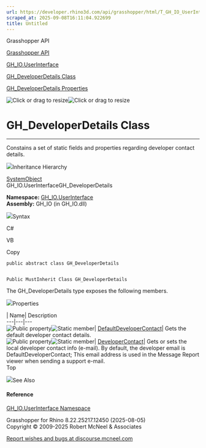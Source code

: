 ```yaml
---
url: https://developer.rhino3d.com/api/grasshopper/html/T_GH_IO_UserInterface_GH_DeveloperDetails.htm
scraped_at: 2025-09-08T16:11:04.922699
title: Untitled
---
```


Grasshopper API

[Grasshopper API](../html/723c01da-9986-4db2-8f53-6f3a7494df75.htm
"Grasshopper API")

[GH_IO.UserInterface](../html/N_GH_IO_UserInterface.htm "GH_IO.UserInterface")

[GH_DeveloperDetails
Class](../html/T_GH_IO_UserInterface_GH_DeveloperDetails.htm
"GH_DeveloperDetails Class")

[GH_DeveloperDetails
Properties](../html/Properties_T_GH_IO_UserInterface_GH_DeveloperDetails.htm
"GH_DeveloperDetails Properties")

![Click or drag to resize](../icons/TocOpen.gif)![Click or drag to
resize](../icons/TocClose.gif)

# GH_DeveloperDetails Class  
  
---  
  
Constains a set of static fields and properties regarding developer contact
details.

![](../icons/SectionExpanded.png)Inheritance Hierarchy

[SystemObject](https://docs.microsoft.com/dotnet/api/system.object)  
GH_IO.UserInterfaceGH_DeveloperDetails  

**Namespace:** [GH_IO.UserInterface](N_GH_IO_UserInterface.htm)  
**Assembly:** GH_IO (in GH_IO.dll)

![](../icons/SectionExpanded.png)Syntax

C#

VB

Copy

    
    
    public abstract class GH_DeveloperDetails
    
    
    Public MustInherit Class GH_DeveloperDetails

The GH_DeveloperDetails type exposes the following members.

![](../icons/SectionExpanded.png)Properties

| Name| Description  
---|---|---  
![Public property](../icons/pubproperty.gif)![Static
member](../icons/static.gif)|
[DefaultDeveloperContact](P_GH_IO_UserInterface_GH_DeveloperDetails_DefaultDeveloperContact.htm)|
Gets the default developer contact details.  
![Public property](../icons/pubproperty.gif)![Static
member](../icons/static.gif)|
[DeveloperContact](P_GH_IO_UserInterface_GH_DeveloperDetails_DeveloperContact.htm)|
Gets or sets the local developer contact info (e-mail). By default, the
developer email is DefaultDeveloperContact; This email address is used in the
Message Report viewer when sending a support e-mail.  
Top

![](../icons/SectionExpanded.png)See Also

#### Reference

[GH_IO.UserInterface Namespace](N_GH_IO_UserInterface.htm)

Grasshopper for Rhino 8.22.25217.12450 (2025-08-05)  
Copyright © 2009-2025 Robert McNeel & Associates

[Report wishes and bugs at
discourse.mcneel.com](https://discourse.mcneel.com/c/grasshopper)

